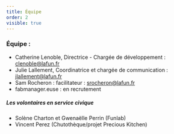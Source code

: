 ```yaml
---
title: Équipe
order: 2
visible: true
---
```

### Équipe :

* Catherine Lenoble, Directrice - Chargée de développement :
  clenoble@lafun.fr
* Julie Lallement, Coordinatrice et chargée de communication :
  jlallement@lafun.fr
* Sam Rocheron : facilitateur :
srocheron@lafun.fr 
* fabmanager.euse : en recrutement

##### Les volontaires en service civique

* Solène Charton et Gwenaëlle Perrin (Funlab)
* Vincent Perez (Chutothèque/projet Precious Kitchen)